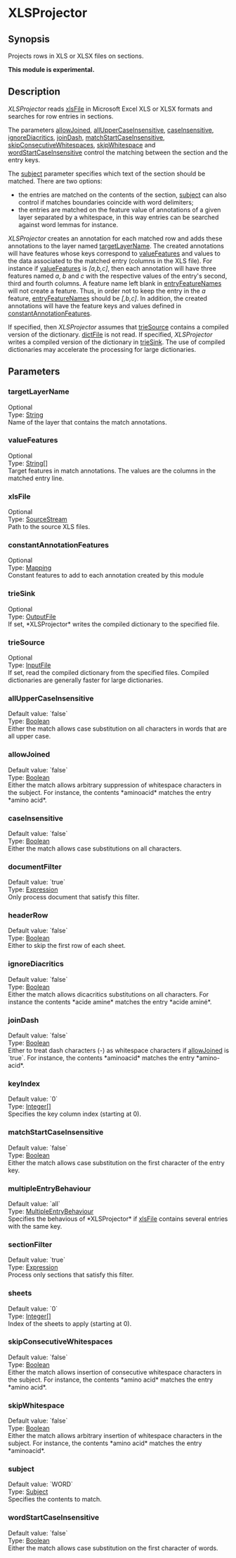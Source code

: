 <h1 class="module">XLSProjector</h1>

## Synopsis

Projects rows in XLS or XLSX files on sections.

**This module is experimental.**

## Description

*XLSProjector* reads <a href="#xlsFile" class="param">xlsFile</a> in Microsoft Excel XLS or XLSX formats and searches for row entries in sections.

The parameters <a href="#allowJoined" class="param">allowJoined</a>, <a href="#allUpperCaseInsensitive" class="param">allUpperCaseInsensitive</a>, <a href="#caseInsensitive" class="param">caseInsensitive</a>, <a href="#ignoreDiacritics" class="param">ignoreDiacritics</a>, <a href="#joinDash" class="param">joinDash</a>, <a href="#matchStartCaseInsensitive" class="param">matchStartCaseInsensitive</a>, <a href="#skipConsecutiveWhitespaces" class="param">skipConsecutiveWhitespaces</a>, <a href="#skipWhitespace" class="param">skipWhitespace</a> and <a href="#wordStartCaseInsensitive" class="param">wordStartCaseInsensitive</a> control the matching between the section and the entry keys.

The <a href="#subject" class="param">subject</a> parameter specifies which text of the section should be matched. There are two options:
  
* the entries are matched on the contents of the section, <a href="#subject" class="param">subject</a> can also control if matches boundaries coincide with word delimiters;
* the entries are matched on the feature value of annotations of a given layer separated by a whitespace, in this way entries can be searched against word lemmas for instance.



*XLSProjector* creates an annotation for each matched row and adds these annotations to the layer named <a href="#targetLayerName" class="param">targetLayerName</a>. The created annotations will have features whose keys correspond to <a href="#valueFeatures" class="param">valueFeatures</a> and values to the data associated to the matched entry (columns in the XLS file). For instance if <a href="#valueFeatures" class="param">valueFeatures</a> is *[a,b,c]*, then each annotation will have three features named *a*, *b* and *c* with the respective values of the entry's second, third and fourth columns. A feature name left blank in <a href="#entryFeatureNames" class="param">entryFeatureNames</a> will not create a feature. Thus, in order not to keep the entry in the *a* feature, <a href="#entryFeatureNames" class="param">entryFeatureNames</a> should be *[,b,c]*. In addition, the created annotations will have the feature keys and values defined in <a href="#constantAnnotationFeatures" class="param">constantAnnotationFeatures</a>.

If specified, then *XLSProjector* assumes that <a href="#trieSource" class="param">trieSource</a> contains a compiled version of the dictionary. <a href="#dictFile" class="param">dictFile</a> is not read. If specified, *XLSProjector* writes a compiled version of the dictionary in <a href="#trieSink" class="param">trieSink</a>. The use of compiled dictionaries may accelerate the processing for large dictionaries.

## Parameters

<a name="targetLayerName">

### targetLayerName

<div class="param-level param-level-optional">Optional
</div>
<div class="param-type">Type: <a href="../converter/java.lang.String" class="converter">String</a>
</div>
Name of the layer that contains the match annotations.

<a name="valueFeatures">

### valueFeatures

<div class="param-level param-level-optional">Optional
</div>
<div class="param-type">Type: <a href="../converter/java.lang.String[]" class="converter">String[]</a>
</div>
Target features in match annotations. The values are the columns in the matched entry line.

<a name="xlsFile">

### xlsFile

<div class="param-level param-level-optional">Optional
</div>
<div class="param-type">Type: <a href="../converter/fr.inra.maiage.bibliome.util.streams.SourceStream" class="converter">SourceStream</a>
</div>
Path to the source XLS files.

<a name="constantAnnotationFeatures">

### constantAnnotationFeatures

<div class="param-level param-level-optional">Optional
</div>
<div class="param-type">Type: <a href="../converter/fr.inra.maiage.bibliome.alvisnlp.core.module.types.Mapping" class="converter">Mapping</a>
</div>
Constant features to add to each annotation created by this module

<a name="trieSink">

### trieSink

<div class="param-level param-level-optional">Optional
</div>
<div class="param-type">Type: <a href="../converter/fr.inra.maiage.bibliome.util.files.OutputFile" class="converter">OutputFile</a>
</div>
If set, *XLSProjector* writes the compiled dictionary to the specified file.

<a name="trieSource">

### trieSource

<div class="param-level param-level-optional">Optional
</div>
<div class="param-type">Type: <a href="../converter/fr.inra.maiage.bibliome.util.files.InputFile" class="converter">InputFile</a>
</div>
If set, read the compiled dictionary from the specified files. Compiled dictionaries are generally faster for large dictionaries.

<a name="allUpperCaseInsensitive">

### allUpperCaseInsensitive

<div class="param-level param-level-default-value">Default value: `false`
</div>
<div class="param-type">Type: <a href="../converter/java.lang.Boolean" class="converter">Boolean</a>
</div>
Either the match allows case substitution on all characters in words that are all upper case.

<a name="allowJoined">

### allowJoined

<div class="param-level param-level-default-value">Default value: `false`
</div>
<div class="param-type">Type: <a href="../converter/java.lang.Boolean" class="converter">Boolean</a>
</div>
Either the match allows arbitrary suppression of whitespace characters in the subject. For instance, the contents *aminoacid* matches the entry *amino acid*.

<a name="caseInsensitive">

### caseInsensitive

<div class="param-level param-level-default-value">Default value: `false`
</div>
<div class="param-type">Type: <a href="../converter/java.lang.Boolean" class="converter">Boolean</a>
</div>
Either the match allows case substitutions on all characters.

<a name="documentFilter">

### documentFilter

<div class="param-level param-level-default-value">Default value: `true`
</div>
<div class="param-type">Type: <a href="../converter/fr.inra.maiage.bibliome.alvisnlp.core.corpus.expressions.Expression" class="converter">Expression</a>
</div>
Only process document that satisfy this filter.

<a name="headerRow">

### headerRow

<div class="param-level param-level-default-value">Default value: `false`
</div>
<div class="param-type">Type: <a href="../converter/java.lang.Boolean" class="converter">Boolean</a>
</div>
Either to skip the first row of each sheet.

<a name="ignoreDiacritics">

### ignoreDiacritics

<div class="param-level param-level-default-value">Default value: `false`
</div>
<div class="param-type">Type: <a href="../converter/java.lang.Boolean" class="converter">Boolean</a>
</div>
Either the match allows dicacritics substitutions on all characters. For instance the contents *acide amine* matches the entry *acide aminé*.

<a name="joinDash">

### joinDash

<div class="param-level param-level-default-value">Default value: `false`
</div>
<div class="param-type">Type: <a href="../converter/java.lang.Boolean" class="converter">Boolean</a>
</div>
Either to treat dash characters (-) as whitespace characters if <a href="#allowJoined" class="param">allowJoined</a> is `true`. For instance, the contents *aminoacid* matches the entry *amino-acid*.

<a name="keyIndex">

### keyIndex

<div class="param-level param-level-default-value">Default value: `0`
</div>
<div class="param-type">Type: <a href="../converter/java.lang.Integer[]" class="converter">Integer[]</a>
</div>
Specifies the key column index (starting at 0).

<a name="matchStartCaseInsensitive">

### matchStartCaseInsensitive

<div class="param-level param-level-default-value">Default value: `false`
</div>
<div class="param-type">Type: <a href="../converter/java.lang.Boolean" class="converter">Boolean</a>
</div>
Either the match allows case substitution on the first character of the entry key.

<a name="multipleEntryBehaviour">

### multipleEntryBehaviour

<div class="param-level param-level-default-value">Default value: `all`
</div>
<div class="param-type">Type: <a href="../converter/fr.inra.maiage.bibliome.alvisnlp.bibliomefactory.modules.trie.MultipleEntryBehaviour" class="converter">MultipleEntryBehaviour</a>
</div>
Specifies the behavious of *XLSProjector* if <a href="#xlsFile" class="param">xlsFile</a> contains several entries with the same key.

<a name="sectionFilter">

### sectionFilter

<div class="param-level param-level-default-value">Default value: `true`
</div>
<div class="param-type">Type: <a href="../converter/fr.inra.maiage.bibliome.alvisnlp.core.corpus.expressions.Expression" class="converter">Expression</a>
</div>
Process only sections that satisfy this filter.

<a name="sheets">

### sheets

<div class="param-level param-level-default-value">Default value: `0`
</div>
<div class="param-type">Type: <a href="../converter/java.lang.Integer[]" class="converter">Integer[]</a>
</div>
Index of the sheets to apply (starting at 0).

<a name="skipConsecutiveWhitespaces">

### skipConsecutiveWhitespaces

<div class="param-level param-level-default-value">Default value: `false`
</div>
<div class="param-type">Type: <a href="../converter/java.lang.Boolean" class="converter">Boolean</a>
</div>
Either the match allows insertion of consecutive whitespace characters in the subject. For instance, the contents *amino  acid* matches the entry *amino acid*.

<a name="skipWhitespace">

### skipWhitespace

<div class="param-level param-level-default-value">Default value: `false`
</div>
<div class="param-type">Type: <a href="../converter/java.lang.Boolean" class="converter">Boolean</a>
</div>
Either the match allows arbitrary insertion of whitespace characters in the subject. For instance, the contents *amino acid* matches the entry *aminoacid*.

<a name="subject">

### subject

<div class="param-level param-level-default-value">Default value: `WORD`
</div>
<div class="param-type">Type: <a href="../converter/fr.inra.maiage.bibliome.alvisnlp.bibliomefactory.modules.trie.Subject" class="converter">Subject</a>
</div>
Specifies the contents to match.

<a name="wordStartCaseInsensitive">

### wordStartCaseInsensitive

<div class="param-level param-level-default-value">Default value: `false`
</div>
<div class="param-type">Type: <a href="../converter/java.lang.Boolean" class="converter">Boolean</a>
</div>
Either the match allows case substitution on the first character of words.

